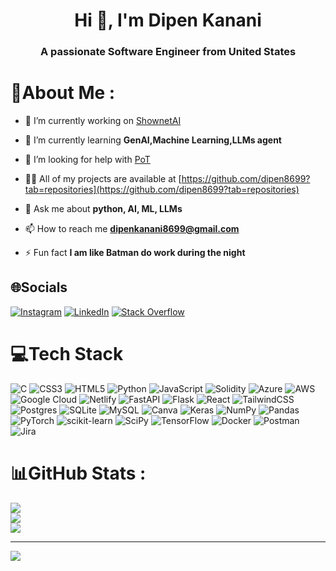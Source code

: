 <h1 align="center">Hi 👋, I'm Dipen Kanani</h1>
<h3 align="center">A passionate Software Engineer from United States</h3>

# 💫About Me :
- 🔭 I’m currently working on [ShownetAI](https://github.com/dipen8699/ShownetAI)

- 🌱 I’m currently learning **GenAI,Machine Learning,LLMs agent**

- 🤝 I’m looking for help with [PoT](https://github.com/dipen8699/PoT)

- 👨‍💻 All of my projects are available at [https://github.com/dipen8699?tab=repositories](https://github.com/dipen8699?tab=repositories)

- 💬 Ask me about **python, AI, ML, LLMs**

- 📫 How to reach me **dipenkanani8699@gmail.com**

- ⚡ Fun fact **I am like Batman do work during the night**

## 🌐Socials
[![Instagram](https://img.shields.io/badge/Instagram-%23E4405F.svg?logo=Instagram&logoColor=white)](https://instagram.com/dipen_ivii_ix) [![LinkedIn](https://img.shields.io/badge/LinkedIn-%230077B5.svg?logo=linkedin&logoColor=white)](https://www.linkedin.com/in/dipen-kanani-450b5a186/) [![Stack Overflow](https://img.shields.io/badge/-Stackoverflow-FE7A16?logo=stack-overflow&logoColor=white)](https://stackoverflow.com/users/dk2210) 

# 💻Tech Stack
![C](https://img.shields.io/badge/c-%2300599C.svg?style=plastic&logo=c&logoColor=white) ![CSS3](https://img.shields.io/badge/css3-%231572B6.svg?style=plastic&logo=css3&logoColor=white) ![HTML5](https://img.shields.io/badge/html5-%23E34F26.svg?style=plastic&logo=html5&logoColor=white) ![Python](https://img.shields.io/badge/python-3670A0?style=plastic&logo=python&logoColor=ffdd54) ![JavaScript](https://img.shields.io/badge/javascript-%23323330.svg?style=plastic&logo=javascript&logoColor=%23F7DF1E) ![Solidity](https://img.shields.io/badge/Solidity-%23363636.svg?style=plastic&logo=solidity&logoColor=white) ![Azure](https://img.shields.io/badge/azure-%230072C6.svg?style=plastic&logo=azure-devops&logoColor=white) ![AWS](https://img.shields.io/badge/AWS-%23FF9900.svg?style=plastic&logo=amazon-aws&logoColor=white) ![Google Cloud](https://img.shields.io/badge/Google%20Cloud-%234285F4.svg?style=plastic&logo=google-cloud&logoColor=white) ![Netlify](https://img.shields.io/badge/netlify-%23000000.svg?style=plastic&logo=netlify&logoColor=#00C7B7) ![FastAPI](https://img.shields.io/badge/FastAPI-005571?style=plastic&logo=fastapi) ![Flask](https://img.shields.io/badge/flask-%23000.svg?style=plastic&logo=flask&logoColor=white) ![React](https://img.shields.io/badge/react-%2320232a.svg?style=plastic&logo=react&logoColor=%2361DAFB) ![TailwindCSS](https://img.shields.io/badge/tailwindcss-%2338B2AC.svg?style=plastic&logo=tailwind-css&logoColor=white) ![Postgres](https://img.shields.io/badge/postgres-%23316192.svg?style=plastic&logo=postgresql&logoColor=white) ![SQLite](https://img.shields.io/badge/sqlite-%2307405e.svg?style=plastic&logo=sqlite&logoColor=white) ![MySQL](https://img.shields.io/badge/mysql-%2300f.svg?style=plastic&logo=mysql&logoColor=white) ![Canva](https://img.shields.io/badge/Canva-%2300C4CC.svg?style=plastic&logo=Canva&logoColor=white) ![Keras](https://img.shields.io/badge/Keras-%23D00000.svg?style=plastic&logo=Keras&logoColor=white) ![NumPy](https://img.shields.io/badge/numpy-%23013243.svg?style=plastic&logo=numpy&logoColor=white) ![Pandas](https://img.shields.io/badge/pandas-%23150458.svg?style=plastic&logo=pandas&logoColor=white) ![PyTorch](https://img.shields.io/badge/PyTorch-%23EE4C2C.svg?style=plastic&logo=PyTorch&logoColor=white) ![scikit-learn](https://img.shields.io/badge/scikit--learn-%23F7931E.svg?style=plastic&logo=scikit-learn&logoColor=white) ![SciPy](https://img.shields.io/badge/SciPy-%230C55A5.svg?style=plastic&logo=scipy&logoColor=%white) ![TensorFlow](https://img.shields.io/badge/TensorFlow-%23FF6F00.svg?style=plastic&logo=TensorFlow&logoColor=white) ![Docker](https://img.shields.io/badge/docker-%230db7ed.svg?style=plastic&logo=docker&logoColor=white) ![Postman](https://img.shields.io/badge/Postman-FF6C37?style=plastic&logo=postman&logoColor=white) ![Jira](https://img.shields.io/badge/jira-%230A0FFF.svg?style=plastic&logo=jira&logoColor=white)
# 📊GitHub Stats :
![](https://github-readme-stats.vercel.app/api?username=dipen8699&theme=radical&hide_border=false&include_all_commits=false&count_private=false)<br/>
![](https://github-readme-streak-stats.herokuapp.com/?user=dipen8699&theme=radical&hide_border=false)<br/>
![](https://github-readme-stats.vercel.app/api/top-langs/?username=dipen8699&theme=radical&hide_border=false&include_all_commits=false&count_private=false&layout=compact)

---
[![](https://visitcount.itsvg.in/api?id=Dipen8699&label=Profile%20Views&color=0&icon=0&pretty=true)](https://visitcount.itsvg.in)

